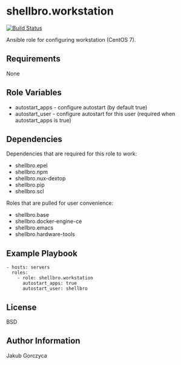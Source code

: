 shellbro.workstation
===========

[![Build Status](https://travis-ci.org/shellbro/ansible-role-workstation.svg?branch=master)](https://travis-ci.org/shellbro/ansible-role-workstation)

Ansible role for configuring workstation (CentOS 7).

Requirements
------------

None

Role Variables
--------------

* autostart_apps - configure autostart (by default true)
* autostart_user - configure autostart for this user (required when
autostart_apps is true)

Dependencies
------------

Dependencies that are required for this role to work:

* shellbro.epel
* shellbro.npm
* shellbro.nux-dextop
* shellbro.pip
* shellbro.scl

Roles that are pulled for user convenience:

* shellbro.base
* shellbro.docker-engine-ce
* shellbro.emacs
* shellbro.hardware-tools

Example Playbook
----------------

    - hosts: servers
      roles:
        - role: shellbro.workstation
          autostart_apps: true
          autostart_user: shellbro

License
-------

BSD

Author Information
------------------

Jakub Gorczyca
